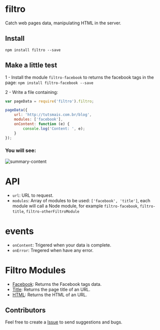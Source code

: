# filtro
Catch web pages data, manipulating HTML in the server.

## Install
`npm install filtro --save`

## Make a little test

1 - Install the module `filtro-facebook` to returns the facebook tags in the page:
`npm install filtro-facebook --save`

2 - Write a file containing:
```js
var pageData = require('filtro').filtro;

pageData({
	url: 'http://tutsmais.com.br/blog',
	modules: ['facebook'],
	onContent: function (e) {
		console.log('Content: ', e);
	}
});
```
### You will see:
![summary-content](https://f.cloud.github.com/assets/736728/442248/f939209e-b141-11e2-8cdf-1a89eb8bc465.png)

# API
- `url`: URL to request.
- `modules`: Array of modules to be used: `['facebook', 'title']`, each module will call a Node module, for example `filtro-facebook`, `filtro-title`, `filtro-otherFiltroModule`

# events
- `onContent`: Trigered when your data is complete.
- `onError`: Tregered when have any error.

# Filtro Modules
* [Facebook](http://github.com/felquis/filtro-facebook): Returns the Facebook tags data.
* [Title](http://github.com/felquis/filtro-title): Returns the page title of an URL.
* [HTML](http://github.com/felquis/filtro-html): Returns the HTML of an URL.

## Contributors
Feel free to create a [Issue](https://github.com/felquis/filtro/issues) to send suggestions and bugs.